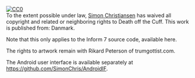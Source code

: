 <p xmlns:dct="http://purl.org/dc/terms/" xmlns:vcard="http://www.w3.org/2001/vcard-rdf/3.0#">
  <a rel="license"
     href="http://creativecommons.org/publicdomain/zero/1.0/">
    <img src="http://i.creativecommons.org/p/zero/1.0/88x31.png" style="border-style: none;" alt="CC0" />
  </a>
  <br />
  To the extent possible under law,
  <a rel="dct:publisher"
     href="http://www.sichris.com/Games/Cuff">
    <span property="dct:title">Simon Christiansen</span></a>
  has waived all copyright and related or neighboring rights to
  <span property="dct:title">Death off the Cuff</span>.
This work is published from:
<span property="vcard:Country" datatype="dct:ISO3166"
      content="DK" about="http://www.sichris.com/Games/Cuff">
  Danmark</span>.
</p>

Note that this only applies to the Inform 7 source code, available here.

The rights to artwork remain with Rikard Peterson of trumgottist.com.

The Android user interface is available separately at https://github.com/SimonChris/AndroidIF.
